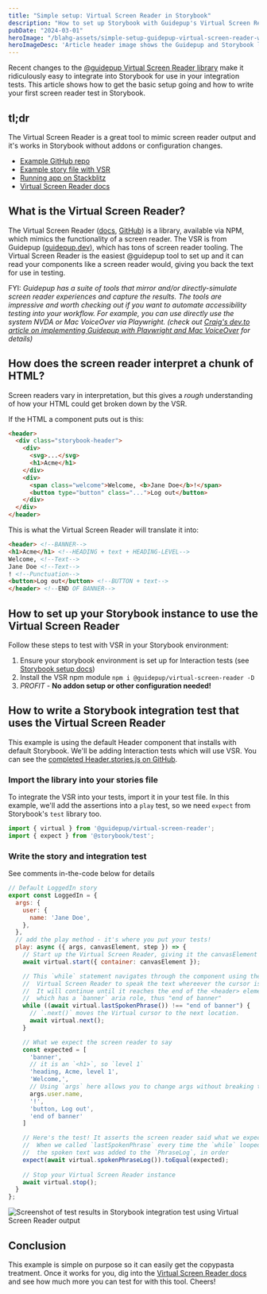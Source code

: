 ```yaml
---
title: "Simple setup: Virtual Screen Reader in Storybook"
description: "How to set up Storybook with Guidepup's Virtual Screen Reader and test what the screen reader speaks"
pubDate: "2024-03-01"
heroImage: "/blahg-assets/simple-setup-guidepup-virtual-screen-reader-with-storybook.avif"
heroImageDesc: 'Article header image shows the Guidepup and Storybook logos between greater-than and less-than characters with text below them that reads "Simple Setup for Virtual Screen Reader + Storybook"'
---
```


Recent changes to the [@guidepup Virtual Screen Reader library][vsr-github] make it ridiculously easy to integrate into Storybook for use in your integration tests. This article shows how to get the basic setup going and how to write your first screen reader test in Storybook.

## tl;dr

The Virtual Screen Reader is a great tool to mimic screen reader output and it's works in Storybook without addons or configuration changes.

* [Example GitHub repo][example-github-repo]
* [Example story file with VSR][example-story-file]
* [Running app on Stackblitz][example-stackblitz]
* [Virtual Screen Reader docs][vsr-docs]


## What is the Virtual Screen Reader?

The Virtual Screen Reader ([docs][vsr-docs], [GitHub][vsr-github]) is a library, available via NPM, which mimics the functionality of a screen reader. The VSR is from Guidepup ([guidepup.dev][guidepup]), which has tons of screen reader tooling. The Virtual Screen Reader is the easiest @guidepup tool to set up and it can read your components like a screen reader would, giving you back the text for use in testing.

FYI: _Guidepup has a suite of tools that mirror and/or directly-simulate screen reader experiences and capture the results.  The tools are impressive and worth checking out if you want to automate accessibility testing into your workflow. For example, you can use directly use the system NVDA or Mac VoiceOver via Playwright. (check out [Craig's dev.to article on implementing Guidepup with Playwright and Mac VoiceOver][craig-article] for details)_


## How does the screen reader interpret a chunk of HTML?

Screen readers vary in interpretation, but this gives a _rough_ understanding of how your HTML could get broken down by the VSR.

If the HTML a component puts out is this:

```html
<header>
  <div class="storybook-header">
    <div>
      <svg>...</svg>
      <h1>Acme</h1>
    </div>
    <div>
      <span class="welcome">Welcome, <b>Jane Doe</b>!</span>
      <button type="button" class="...">Log out</button>
    </div>
  </div>
</header>
```

This is what the Virtual Screen Reader will translate it into:

```html
<header> <!--BANNER-->
<h1>Acme</h1> <!--HEADING + text + HEADING-LEVEL-->
Welcome, <!--Text-->
Jane Doe <!--Text-->
! <!--Punctuation-->
<button>Log out</button> <!--BUTTON + text-->
</header> <!--END OF BANNER-->
```

## How to set up your Storybook instance to use the Virtual Screen Reader

Follow these steps to test with VSR in your Storybook environment:

1. Ensure your storybook environment is set up for Interaction tests (see [Storybook setup docs][sb-setup])
1. Install the VSR npm module 
    `npm i @guidepup/virtual-screen-reader -D`
1. _PROFIT_ - **No addon setup or other configuration needed!**


## How to write a Storybook integration test that uses the Virtual Screen Reader

This example is using the default Header component that installs with default Storybook. We'll be adding Interaction tests which will use VSR. You can see the [completed Header.stories.js on GitHub][example-story-file]. 


### Import the library into your stories file

To integrate the VSR into your tests, import it in your test file. In this example, we'll add the assertions into a `play` test, so we need `expect` from Storybook's `test` library too.

```javascript
import { virtual } from '@guidepup/virtual-screen-reader';
import { expect } from '@storybook/test';
```

### Write the story and integration test

See comments in-the-code below for details

```javascript
// Default LoggedIn story
export const LoggedIn = {
  args: {
    user: {
      name: 'Jane Doe',
    },
  },
  // add the play method - it's where you put your tests!
  play: async ({ args, canvasElement, step }) => {
    // Start up the Virtual Screen Reader, giving it the canvasElement
    await virtual.start({ container: canvasElement });

    // This `while` statement navigates through the component using the 
    //  Virtual Screen Reader to speak the text whereever the cursor is located.
    //  It will continue until it reaches the end of the <header> element, 
    //  which has a `banner` aria role, thus "end of banner"
    while ((await virtual.lastSpokenPhrase()) !== "end of banner") {
      // `.next()` moves the Virtual cursor to the next location.
      await virtual.next();
    }

    // What we expect the screen reader to say
    const expected = [
      'banner',
      // it is an `<h1>`, so `level 1`
      'heading, Acme, level 1',
      'Welcome,',
      // Using `args` here allows you to change args without breaking the test
      args.user.name,
      '!',
      'button, Log out',
      'end of banner'
    ]

    // Here's the test! It asserts the screen reader said what we expected.
    //  When we called `lastSpokenPhrase` every time the `while` looped, 
    //  the spoken text was added to the `PhraseLog`, in order
    expect(await virtual.spokenPhraseLog()).toEqual(expected);
    
    // Stop your Virtual Screen Reader instance
    await virtual.stop();
  }
};

```

![Screenshot of test results in Storybook integration test using Virtual Screen Reader output][example-image]


## Conclusion

This example is simple on purpose so it can easily get the copypasta treatment. Once it works for you, dig into the [Virtual Screen Reader docs][vsr-docs] and see how much more you can test for with this tool. Cheers!




[vsr-docs]: https://www.guidepup.dev/docs/virtual
[vsr-github]: https://github.com/guidepup/virtual-screen-reader
[guidepup]: https://guidepup.dev/
[craig-article]: https://dev.to/craigmorten/a11y-unlocked-screen-reader-automation-tests-3mc8
[sb-setup]: https://storybook.js.org/docs/writing-tests/interaction-testing#set-up-the-interactions-addon
[example-image]: /blahg-assets/storybook-interaction-tests-showing-virtual-screen-reader.avif
[example-github-repo]: https://github.com/scottnath/virtual-screen-reader-storybook
[example-story-file]: https://github.com/scottnath/virtual-screen-reader-storybook/blob/main/stories/Header.stories.js
[example-stackblitz]: https://stackblitz.com/~/github.com/scottnath/virtual-screen-reader-storybook